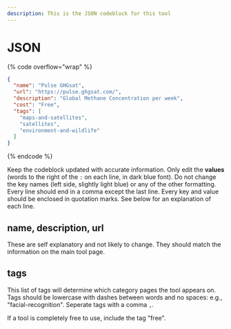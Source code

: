 ```yaml
---
description: This is the JSON codeblock for this tool
---
```


# JSON

{% code overflow="wrap" %}
```json
{
  "name": "Pulse GHGsat",
  "url": "https://pulse.ghgsat.com/",
  "description": "Global Methane Concentration per week",
  "cost": "Free",
  "tags": [
    "maps-and-satellites",
    "satellites",
    "environment-and-wildlife"
  ]
}
```
{% endcode %}

Keep the codeblock updated with accurate information. Only edit the **values** (words to the right of the `:` on each line, in dark blue font). Do not change the key names (left side, slightly light blue) or any of the other formatting. Every line should end in a comma except the last line. Every key and value should be enclosed in quotation marks. See below for an explanation of each line.&#x20;

## name, description, url

These are self explanatory and not likely to change. They should match the information on the main tool page.

## tags

This list of tags will determine which category pages the tool appears on. Tags should be lowercase with dashes between words and no spaces: e.g., "facial-recognition". Seperate tags with a comma `,`.

If a tool is completely free to use, include the tag "free".

